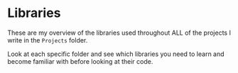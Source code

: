 # Libraries

These are my overview of the libraries used throughout ALL of the projects I write in the `Projects` folder.

Look at each specific folder and see which libraries you need to learn and become familiar with before looking at their code.
